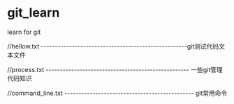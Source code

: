 # git_learn
learn for git

//hellow.txt ----------------------------------------------------git测试代码文本文件

//process.txt --------------------------------------------------- 一些git管理代码知识

//command_line.txt ---------------------------------------------- git常用命令
